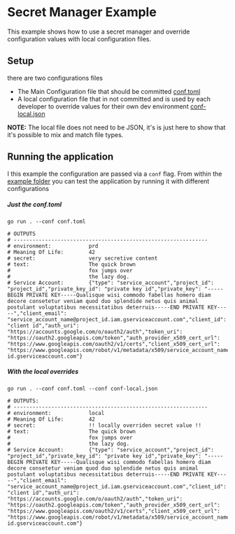 # Secret Manager Example

This example shows how to use a secret manager and override configuration values
with local configuration files.

## Setup

there are two configurations files
- The Main Configuration file that should be committed [conf.toml](./conf.toml)
- A local configuration file that in not committed and is used by each developer
  to override values for their own dev environment [conf-local.json](./conf-local.json)

**NOTE:** The local file does not need to be JSON, it's is just here to show that 
it's possible to mix and match file types.


## Running the application

I this example the configuration are passed via a `conf` flag. From within the 
[example folder](.) you can test the application by running it with different 
configurations

##### Just the conf.toml
```shell
go run . --conf conf.toml

# OUTPUTS
# --------------------------------------------------------------
# environment:            prd
# Meaning Of Life:        42
# secret:                 very secretive content
# text:                   The quick brown
#                         fox jumps over
#                         the lazy dog.
# Service Account:        {"type": "service_account","project_id": "project_id","private_key_id": "private key id","private_key": "-----BEGIN PRIVATE KEY-----Qualisque wisi commodo fabellas homero diam decore consetetur veniam quod duo splendide netus quis animal postulant voluptatibus necessitatibus deterruis-----END PRIVATE KEY-----","client_email": "service_account_name@project_id.iam.gserviceaccount.com","client_id": "client id","auth_uri": "https://accounts.google.com/o/oauth2/auth","token_uri": "https://oauth2.googleapis.com/token","auth_provider_x509_cert_url": "https://www.googleapis.com/oauth2/v1/certs","client_x509_cert_url": "https://www.googleapis.com/robot/v1/metadata/x509/service_account_name%40project-id.gserviceaccount.com"}
```

##### With the local overrides
```shell
go run . --conf conf.toml --conf conf-local.json

# OUTPUTS:
# --------------------------------------------------------------
# environment:            local
# Meaning Of Life:        42
# secret:                 !! locally overriden secret value !!
# text:                   The quick brown
#                         fox jumps over
#                         the lazy dog.
# Service Account:        {"type": "service_account","project_id": "project_id","private_key_id": "private key id","private_key": "-----BEGIN PRIVATE KEY-----Qualisque wisi commodo fabellas homero diam decore consetetur veniam quod duo splendide netus quis animal postulant voluptatibus necessitatibus deterruis-----END PRIVATE KEY-----","client_email": "service_account_name@project_id.iam.gserviceaccount.com","client_id": "client id","auth_uri": "https://accounts.google.com/o/oauth2/auth","token_uri": "https://oauth2.googleapis.com/token","auth_provider_x509_cert_url": "https://www.googleapis.com/oauth2/v1/certs","client_x509_cert_url": "https://www.googleapis.com/robot/v1/metadata/x509/service_account_name%40project-id.gserviceaccount.com"}
```